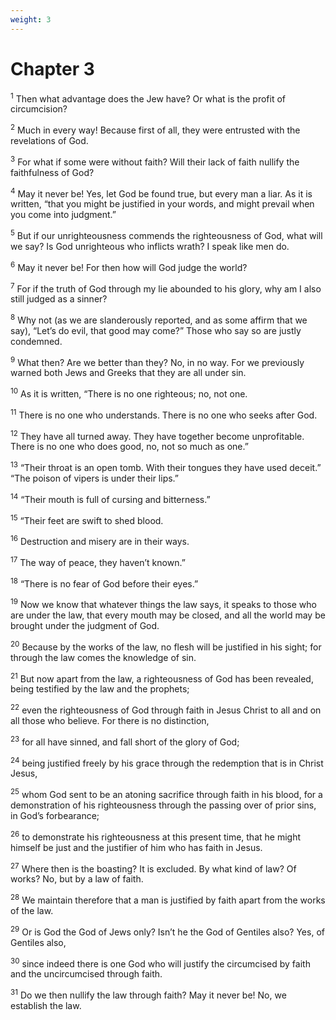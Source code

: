```yaml
---
weight: 3
---
```


# Chapter 3

<sup>1</sup> Then what advantage does the Jew have? Or what is the profit of circumcision? 

<sup>2</sup> Much in every way! Because first of all, they were entrusted with the revelations of God. 

<sup>3</sup> For what if some were without faith? Will their lack of faith nullify the faithfulness of God? 

<sup>4</sup> May it never be! Yes, let God be found true, but every man a liar. As it is written, “that you might be justified in your words, and might prevail when you come into judgment.” 

<sup>5</sup> But if our unrighteousness commends the righteousness of God, what will we say? Is God unrighteous who inflicts wrath? I speak like men do. 

<sup>6</sup> May it never be! For then how will God judge the world? 

<sup>7</sup> For if the truth of God through my lie abounded to his glory, why am I also still judged as a sinner? 

<sup>8</sup> Why not (as we are slanderously reported, and as some affirm that we say), “Let’s do evil, that good may come?” Those who say so are justly condemned. 

<sup>9</sup> What then? Are we better than they? No, in no way. For we previously warned both Jews and Greeks that they are all under sin. 

<sup>10</sup> As it is written, “There is no one righteous; no, not one. 

<sup>11</sup> There is no one who understands. There is no one who seeks after God. 

<sup>12</sup> They have all turned away. They have together become unprofitable. There is no one who does good, no, not so much as one.” 

<sup>13</sup> “Their throat is an open tomb. With their tongues they have used deceit.” “The poison of vipers is under their lips.” 

<sup>14</sup> “Their mouth is full of cursing and bitterness.” 

<sup>15</sup> “Their feet are swift to shed blood. 

<sup>16</sup> Destruction and misery are in their ways. 

<sup>17</sup> The way of peace, they haven’t known.” 

<sup>18</sup> “There is no fear of God before their eyes.” 

<sup>19</sup> Now we know that whatever things the law says, it speaks to those who are under the law, that every mouth may be closed, and all the world may be brought under the judgment of God. 

<sup>20</sup> Because by the works of the law, no flesh will be justified in his sight; for through the law comes the knowledge of sin. 

<sup>21</sup> But now apart from the law, a righteousness of God has been revealed, being testified by the law and the prophets; 

<sup>22</sup> even the righteousness of God through faith in Jesus Christ to all and on all those who believe. For there is no distinction, 

<sup>23</sup> for all have sinned, and fall short of the glory of God; 

<sup>24</sup> being justified freely by his grace through the redemption that is in Christ Jesus, 

<sup>25</sup> whom God sent to be an atoning sacrifice through faith in his blood, for a demonstration of his righteousness through the passing over of prior sins, in God’s forbearance; 

<sup>26</sup> to demonstrate his righteousness at this present time, that he might himself be just and the justifier of him who has faith in Jesus. 

<sup>27</sup> Where then is the boasting? It is excluded. By what kind of law? Of works? No, but by a law of faith. 

<sup>28</sup> We maintain therefore that a man is justified by faith apart from the works of the law. 

<sup>29</sup> Or is God the God of Jews only? Isn’t he the God of Gentiles also? Yes, of Gentiles also, 

<sup>30</sup> since indeed there is one God who will justify the circumcised by faith and the uncircumcised through faith. 

<sup>31</sup> Do we then nullify the law through faith? May it never be! No, we establish the law. 


